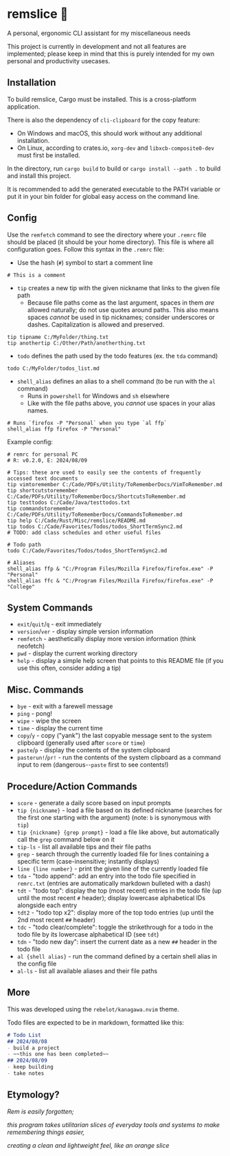 # remslice 🍊

A personal, ergonomic CLI assistant for my miscellaneous needs

This project is currently in development and not all features are implemented;
please keep in mind that this is purely intended for my own personal and productivity usecases.

## Installation

To build remslice, Cargo must be installed. This is a cross-platform application.

There is also the dependency of `cli-clipboard` for the copy feature:
- On Windows and macOS, this should work without any additional installation.
- On Linux, according to crates.io, `xorg-dev` and `libxcb-composite0-dev` must first be installed.

In the directory, run `cargo build` to build or `cargo install --path .` to build and install this project.

It is recommended to add the generated executable to the PATH variable or put it in your bin folder
for global easy access on the command line.

## Config

Use the `remfetch` command to see the directory where your `.remrc` file should be placed (it should be your home directory).
This file is where all configuration goes.
Follow this syntax in the `.remrc` file:

- Use the hash (`#`) symbol to start a comment line
```
# This is a comment
```

- `tip` creates a new tip with the given nickname that links to the given file path
    - Because file paths come as the last argument, spaces in them *are* allowed naturally; do not use quotes around paths. This also means spaces *cannot* be used in tip nicknames; consider underscores or dashes. Capitalization is allowed and preserved.
```
tip tipname C:/MyFolder/thing.txt
tip anothertip C:/Other/Path/anotherthing.txt
```

- `todo` defines the path used by the todo features (ex. the `tda` command)
```
todo C:/MyFolder/todos_list.md
```

- `shell_alias` defines an alias to a shell command (to be run with the `al` command)
    - Runs in `powershell` for Windows and `sh` elsewhere
    - Like with the file paths above, you *cannot* use spaces in your alias names.
```
# Runs `firefox -P "Personal` when you type `al ffp`
shell_alias ffp firefox -P "Personal"
```

<!-- TODO: if ever published publicly, change the example config to be less personal -->
<!-- TODO: when publishing publicly, check ALL todos -->
<!-- TODO: when publishing publicly, change/remove bye and hi messages -->

Example config:
```
# remrc for personal PC
# R: v0.2.0, E: 2024/08/09

# Tips: these are used to easily see the contents of frequently accessed text documents
tip vimtoremember C:/Cade/PDFs/Utility/ToRememberDocs/VimToRemember.md
tip shortcutstoremember C:/Cade/PDFs/Utility/ToRememberDocs/ShortcutsToRemember.md
tip testtodos C:/Cade/Java/testtodos.txt
tip commandstoremember C:/Cade/PDFs/Utility/ToRememberDocs/CommandsToRemember.md
tip help C:/Cade/Rust/Misc/remslice/README.md
tip todos C:/Cade/Favorites/Todos/todos_ShortTermSync2.md
# TODO: add class schedules and other useful files

# Todo path
todo C:/Cade/Favorites/Todos/todos_ShortTermSync2.md

# Aliases
shell_alias ffp & "C:/Program Files/Mozilla Firefox/firefox.exe" -P "Personal"
shell_alias ffc & "C:/Program Files/Mozilla Firefox/firefox.exe" -P "College"
```

## System Commands
- `exit`/`quit`/`q` - exit immediately
- `version`/`ver` - display simple version information
- `remfetch` - aesthetically display more version information (think neofetch)
- `pwd` - display the current working directory
- `help` - display a simple help screen that points to this README file (if you use this often, consider adding a tip)

## Misc. Commands
- `bye` - exit with a farewell message
- `ping` - pong!
- `wipe` - wipe the screen
- `time` - display the current time
- `copy`/`y` - copy ("yank") the last copyable message sent to the system clipboard (generally used after `score` or `time`)
- `paste`/`p` - display the contents of the system clipboard
- `pasterun!`/`pr!` - run the contents of the system clipboard as a command input to rem (dangerous--`paste` first to see contents!)

<!-- TODO: list all if still unfinished -->

## Procedure/Action Commands
- `score` - generate a daily score based on input prompts
- `tip {nickname}` - load a file based on its defined nickname (searches for the first one starting with the argument) (note: `b` is synonymous with `tip`)
- `tip {nickname} {grep prompt}` - load a file like above, but automatically call the `grep` command below on it
- `tip-ls` - list all available tips and their file paths
- `grep` - search through the currently loaded file for lines containing a specific term (case-insensitive; instantly displays)
- `line {line number}` - print the given line of the currently loaded file
- `tda` - "todo append": add an entry into the todo file specified in `remrc.txt` (entries are automatically markdown bulleted with a dash)
- `tdt` - "todo top": display the top (most recent) entries in the todo file (up until the most recent `#` header); display lowercase alphabetical IDs alongside each entry
- `tdt2` - "todo top x2": display more of the top todo entries (up until the 2nd most recent `##` header)
- `tdc` - "todo clear/complete": toggle the strikethrough for a todo in the todo file by its lowercase alphabetical ID (see `tdt`)
- `tdn` - "todo new day": insert the current date as a new `##` header in the todo file
- `al {shell alias}` - run the command defined by a certain shell alias in the config file
- `al-ls` - list all available aliases and their file paths

## More

This was developed using the `rebelot/kanagawa.nvim` theme.

Todo files are expected to be in markdown, formatted like this:
```md
# Todo List
## 2024/08/08
- build a project
- ~~this one has been completed~~
## 2024/08/09
- keep building
- take notes
```

## Etymology?

*Rem is easily forgotten;*

*this program takes utilitarian slices of everyday tools and systems to make remembering things easier,*

*creating a clean and lightweight feel, like an orange slice*
